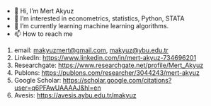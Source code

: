 - 👋 Hi, I’m Mert Akyuz
- 👀 I’m interested in econometrics, statistics, Python, STATA
- 🌱 I’m currently learning machine learning algorithms.
- 📫 How to reach me 
1) email: makyuzmert@gmail.com, makyuz@ybu.edu.tr
2) LinkedIn: https://www.linkedin.com/in/mert-akyuz-734696201
3) Researchgate: https://www.researchgate.net/profile/Mert_Akyuz
4) Publons: https://publons.com/researcher/3044243/mert-akyuz
5) Google Scholar: https://scholar.google.com/citations?user=q6PFAwUAAAAJ&hl=en
6) Avesis: https://avesis.aybu.edu.tr/makyuz
